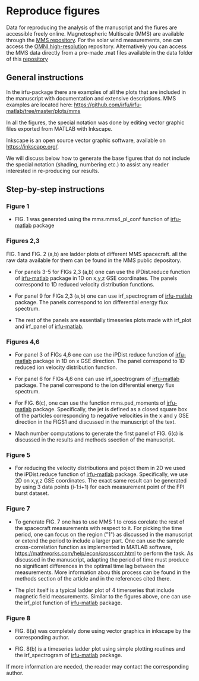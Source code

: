 # Reproduce figures
Data for reproducing the analysis of the manuscript and the fiures are accessible freely online. Magnetospheric Multiscale (MMS) are available through the [MMS repository](https://lasp.colorado.edu/mms/sdc/public/). For the solar wind measurements, one can access the [OMNI high-resolution](https://omniweb.gsfc.nasa.gov/form/omni_min.html) repository. Alternatively you can access the MMS data directly from a pre-made .mat files available in the data folder of this [repository]((https://github.com/SavvasRaptis/Jets-Reformation))

## General instructions

In the irfu-package there are examples of all the plots that are included in the manuscript with documentation and extensive descriptions.
MMS examples are located here: https://github.com/irfu/irfu-matlab/tree/master/plots/mms

In all the figures, the special notation was done by editing vector graphic files exported from MATLAB with Inkscape.

Inkscape is an open source vector graphic software, available on https://inkscape.org/.

We will discuss below how to generate the base figures that do not include the special notation (shading, numbering etc.) to assist any reader interested in re-producing our results.

## Step-by-step instructions
### Figure 1

* FIG. 1 was generated using the mms.mms4_pl_conf function of [irfu-matlab](https://github.com/irfu/irfu-matlab) package

### Figures 2,3

FIG. 1 and FIG. 2 (a,b) are ladder plots of different MMS spacecraft. all the raw data available for them can be found in the MMS public depository.

* For panels 3-5 for FIGs 2,3 (a,b) one can use the iPDist.reduce function of [irfu-matlab](https://github.com/irfu/irfu-matlab) package in 1D on x,y,z GSE coordinates. The panels correspond to 1D reduced velocity distribution functions.

* For panel 9 for FIGs 2,3 (a,b) one can use irf_spectrogram of [irfu-matlab](https://github.com/irfu/irfu-matlab) package. The panels correspond to ion differential energy flux spectrum.

- The rest of the panels are essentially timeseries plots made with irf_plot and irf_panel of [irfu-matlab](https://github.com/irfu/irfu-matlab).

### Figures 4,6

* For panel 3 of FIGs 4,6 one can use the iPDist.reduce function of [irfu-matlab](https://github.com/irfu/irfu-matlab) package in 1D on x GSE direction. The panel correspond to 1D reduced ion velocity distribution function.

* For panel 6 for FIGs 4,6 one can use irf_spectrogram of [irfu-matlab](https://github.com/irfu/irfu-matlab) package. The panel correspond to the ion differential energy flux spectrum.

* For FIG. 6(c), one can use the function mms.psd_moments of [irfu-matlab](https://github.com/irfu/irfu-matlab) package. Specifically, the jet is defined as a closed square box of the particles corresponding to negative velocities in the x and y GSE direction in the FIGS1 and discussed in the manuscript of the text.

* Mach number computations to generate the first panel of FIG. 6(c) is discussed in the results and methods ssection of the manuscript.


### Figure 5

* For reducing the velocity distributions and poject them in 2D we used the iPDist.reduce function of [irfu-matlab](https://github.com/irfu/irfu-matlab) package. Specifically, we use 2D on x,y,z GSE coordinates. The exact same result can be generated by using 3 data points (i-1:i+1) for each measurement point of the FPI burst dataset.


### Figure 7

* To generate FIG. 7 one has to use MMS 1 to cross corelate the rest of the spacecraft measurements with respect to it. For picking the time period, one can focus on the region ("1") as discussed in the manuscript or extend the period to include a larger part. One can use the sample cross-correlation function as implemented in MATLAB software, https://mathworks.com/help/econ/crosscorr.html to perform the task. As discussed in the manuscript, adapting the period of time must produce no significant differences in the optimal time lag between the measurements. More information abou this process can be found in the methods section of the article and in the references cited there.

* The plot itself is a typical ladder plot of 4 timerseries that include magnetic field measurements. Similar to the figures above, one can use the irf_plot function of [irfu-matlab](https://github.com/irfu/irfu-matlab) package.

### Figure 8

* FIG. 8(a) was completely done using vector graphics in inkscape by the corresponding author.

* FIG. 8(b) is a timeseries ladder plot using simple plotting routines and the irf_spectrogram of [irfu-matlab](https://github.com/irfu/irfu-matlab) package.

If more information are needed, the reader may contact the corresponding author. 
